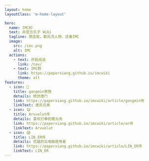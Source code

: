 ```yaml
---
layout: home
layoutClass: 'm-home-layout'

hero:
  name: IMC的
  text: 非官方乐子 Wiki
  tagline: 俱往矣，数风流人物，还看IMC
  image:
    src: /imc.png
    alt: IMC
  actions:
    - text: 开始阅读
      link: /nav/
    - text: IMC群
      link: https://paperxiang.github.io/imcwiki
      theme: alt
features:
  - icon: 📖
    title: gongmin家族
    details: 绝世唐门
    link: https://paperxiang.github.io/imcwiki/article/gongmin传
    linkText: 唐氏兄弟
  - icon: 😋
    title: Arvuelut传
    details: 喜欢打拳的猪头肉
    link: https://paperxiang.github.io/imcwiki/article/ar传
    linkText: Arvuelut
  - icon: 😱
    title: LIN_ER传
    details: 优越的云电脑使用者
    link: https://paperxiang.github.io/imcwiki/article/LIN_ER传
    linkText: LIN_ER
---
```


<style>
/*爱的魔力转圈圈*/
.m-home-layout .image-src:hover {
  transform: translate(-50%, -50%) rotate(666turn);
  transition: transform 59s 1s cubic-bezier(0.3, 0, 0.8, 1);
}

.m-home-layout .details small {
  opacity: 0.8;
}

.m-home-layout .bottom-small {
  display: block;
  margin-top: 2em;
  text-align: right;
}
</style>
